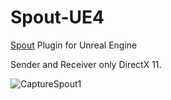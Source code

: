 # Spout-UE4
[Spout](http://spout.zeal.co/) Plugin for Unreal Engine

Sender and Receiver only DirectX 11.

![CaptureSpout1](http://aledel.github.io/KinectXbox360-UE4/Images/Spout1.jpg)